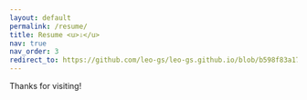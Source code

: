 ```yaml
---
layout: default
permalink: /resume/
title: Resume <u>⇩</u>
nav: true
nav_order: 3
redirect_to: https://github.com/leo-gs/leo-gs.github.io/blob/b598f83a17c1879536678534c62bd996fa6daf42/assets/pdf/Stewart-Resume-Feb2024.pdf
---
```


<div class="row justify-content-center">
Thanks for visiting!
</div>
